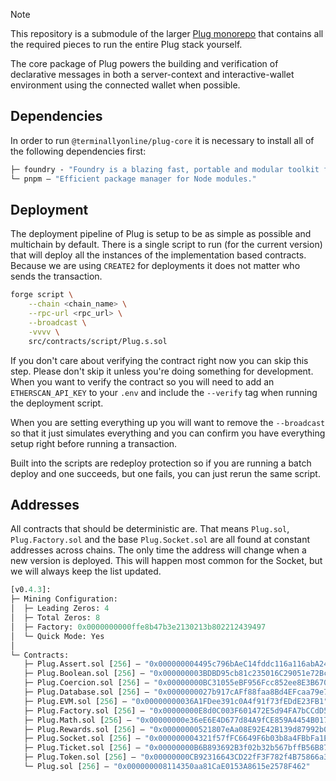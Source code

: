 > [!NOTE]
> This repository is a submodule of the larger [Plug monorepo](https://github.com/terminally-online/plug) that contains all the required pieces to run the entire Plug stack yourself.

The core package of Plug powers the building and verification of declarative messages in both a server-context and interactive-wallet environment using the connected wallet when possible.

## Dependencies

In order to run `@terminallyonline/plug-core` it is necessary to install all of the following dependencies first:

```ml
├─ foundry - "Foundry is a blazing fast, portable and modular toolkit for Ethereum application."
└─ pnpm — "Efficient package manager for Node modules."
```

## Deployment

The deployment pipeline of Plug is setup to be as simple as possible and multichain by default. There is a single script to run (for the current version) that will deploy all the instances of the implementation based contracts. Because we are using `CREATE2` for deployments it does not matter who sends the transaction.

```bash
forge script \
    --chain <chain_name> \
    --rpc-url <rpc_url> \
    --broadcast \
    -vvvv \
    src/contracts/script/Plug.s.sol
```

If you don't care about verifying the contract right now you can skip this step. Please don't skip it unless you're doing something for development. When you want to verify the contract so you will need to add an `ETHERSCAN_API_KEY` to your `.env` and include the `--verify` tag when running the deployment script.

When you are setting everything up you will want to remove the `--broadcast` so that it just simulates everything and you can confirm you have everything setup right before running a transaction.

Built into the scripts are redeploy protection so if you are running a batch deploy and one succeeds, but one fails, you can just rerun the same script.

## Addresses

All contracts that should be deterministic are. That means `Plug.sol`, `Plug.Factory.sol` and the base `Plug.Socket.sol` are all found at constant addresses across chains. The only time the address will change when a new version is deployed. This will happen most common for the Socket, but we will always keep the list updated.

```ml
[v0.4.3]:
├─ Mining Configuration:
│  ├─ Leading Zeros: 4
│  ├─ Total Zeros: 8
│  ├─ Factory: 0x0000000000ffe8b47b3e2130213b802212439497
│  └─ Quick Mode: Yes
│
└─ Contracts:
   ├─ Plug.Assert.sol [256] — "0x000000004495c796bAeC14fddc116a116abA24E4"
   ├─ Plug.Boolean.sol [256] — "0x000000003BDBD95cb81c235016C29051e72Bc07d"
   ├─ Plug.Coercion.sol [256] — "0x00000000BC31055eBF956Fcc852ee8E3B670a3dD"
   ├─ Plug.Database.sol [256] — "0x0000000027b917cAFf88faa8Bd4EFcaa79e721c4"
   ├─ Plug.EVM.sol [256] — "0x00000000036A1FDee391c0A4f91f73fEDdE23FB1"
   ├─ Plug.Factory.sol [256] — "0x00000000E8d0C003F601472E5d94FA7bCCdD5EC2"
   ├─ Plug.Math.sol [256] — "0x00000000e36eE6E4D677d84A9fCE859A4454B017"
   ├─ Plug.Rewards.sol [256] — "0x00000000521807eAa08E92E42B139d87992b0376"
   ├─ Plug.Socket.sol [256] — "0x000000004321f57fFC6649F6b03b8a4FBbFa1EEA"
   ├─ Plug.Ticket.sol [256] — "0x00000000B6B893692B3f02b32b567bffB56B8772"
   ├─ Plug.Token.sol [256] — "0x00000000CB92316643CD22fF3F782f4B75866a34"
   └─ Plug.sol [256] — "0x000000008114350aa81CaE0153A8615e2578F462"
```
